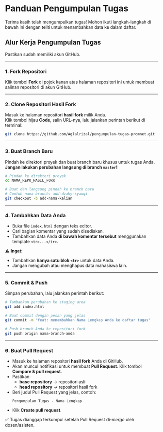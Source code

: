 # Panduan Pengumpulan Tugas

Terima kasih telah mengumpulkan tugas! Mohon ikuti langkah-langkah di bawah ini dengan teliti untuk menambahkan data ke dalam daftar.

## Alur Kerja Pengumpulan Tugas

Pastikan sudah memiliki akun GitHub.

---

### 1. Fork Repositori

Klik tombol **Fork** di pojok kanan atas halaman repositori ini untuk membuat salinan repositori di akun GitHub.

---

### 2. Clone Repositori Hasil Fork

Masuk ke halaman repositori **hasil fork** milik Anda.  
Klik tombol hijau **Code**, salin URL-nya, lalu jalankan perintah berikut di terminal:

```bash
git clone https://github.com/Aglalrizal/pengumpulan-tugas-promnet.git
```

---

### 3. Buat Branch Baru

Pindah ke direktori proyek dan buat branch baru khusus untuk tugas Anda.  
**Jangan lakukan perubahan langsung di branch `master`!**

```bash
# Pindah ke direktori proyek
cd NAMA_REPO_HASIL_FORK

# Buat dan langsung pindah ke branch baru
# Contoh nama branch: add-dzaky-syauqi
git checkout -b add-nama-kalian
```

---

### 4. Tambahkan Data Anda

- Buka file `index.html` dengan teks editor.
- Cari bagian komentar yang sudah disediakan.
- Tambahkan data Anda **di bawah komentar tersebut** menggunakan template `<tr>...</tr>`.

⚠️ **Ingat:**

- Tambahkan **hanya satu blok `<tr>`** untuk data Anda.
- Jangan mengubah atau menghapus data mahasiswa lain.

---

### 5. Commit & Push

Simpan perubahan, lalu jalankan perintah berikut:

```bash
# Tambahkan perubahan ke staging area
git add index.html

# Buat commit dengan pesan yang jelas
git commit -m "feat: menambahkan Nama Lengkap Anda ke daftar tugas"

# Push branch Anda ke repositori fork
git push origin nama-branch-anda
```

---

### 6. Buat Pull Request

- Masuk ke halaman repositori **hasil fork** Anda di GitHub.
- Akan muncul notifikasi untuk membuat **Pull Request**. Klik tombol **Compare & pull request**.
- Pastikan:
  - **base repository** → repositori asli
  - **head repository** → repositori hasil fork
- Beri judul Pull Request yang jelas, contoh:
  ```
  Pengumpulan Tugas - Nama Lengkap
  ```
- Klik **Create pull request**.

✅ Tugas dianggap terkumpul setelah Pull Request di-_merge_ oleh dosen/asisten.
